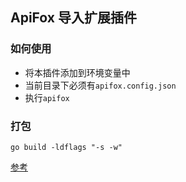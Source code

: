 ## ApiFox 导入扩展插件

### 如何使用
- 将本插件添加到环境变量中
- 当前目录下必须有`apifox.config.json`
- 执行`apifox`

### 打包
`go build -ldflags "-s -w"`

[参考](https://apifox-openapi.apifox.cn/api-173409873)